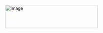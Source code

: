 <img width="302" height="75" alt="image" src="https://github.com/user-attachments/assets/ad9c3323-ebfc-47cc-89b2-1f00a452c370" />
